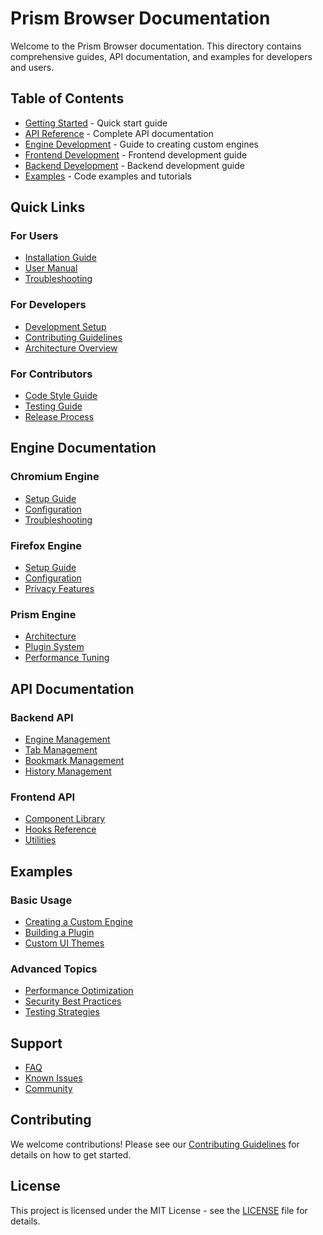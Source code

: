 # Prism Browser Documentation

Welcome to the Prism Browser documentation. This directory contains comprehensive guides, API documentation, and examples for developers and users.

## Table of Contents

- [Getting Started](guides/getting-started.md) - Quick start guide
- [API Reference](api/) - Complete API documentation
- [Engine Development](guides/engine-development.md) - Guide to creating custom engines
- [Frontend Development](guides/frontend-development.md) - Frontend development guide
- [Backend Development](guides/backend-development.md) - Backend development guide
- [Examples](examples/) - Code examples and tutorials

## Quick Links

### For Users
- [Installation Guide](guides/installation.md)
- [User Manual](guides/user-manual.md)
- [Troubleshooting](guides/troubleshooting.md)

### For Developers
- [Development Setup](guides/development-setup.md)
- [Contributing Guidelines](guides/contributing.md)
- [Architecture Overview](guides/architecture.md)

### For Contributors
- [Code Style Guide](guides/code-style.md)
- [Testing Guide](guides/testing.md)
- [Release Process](guides/release-process.md)

## Engine Documentation

### Chromium Engine
- [Setup Guide](engines/chromium-setup.md)
- [Configuration](engines/chromium-config.md)
- [Troubleshooting](engines/chromium-troubleshooting.md)

### Firefox Engine
- [Setup Guide](engines/firefox-setup.md)
- [Configuration](engines/firefox-config.md)
- [Privacy Features](engines/firefox-privacy.md)

### Prism Engine
- [Architecture](engines/prism-architecture.md)
- [Plugin System](engines/prism-plugins.md)
- [Performance Tuning](engines/prism-performance.md)

## API Documentation

### Backend API
- [Engine Management](api/engines.md)
- [Tab Management](api/tabs.md)
- [Bookmark Management](api/bookmarks.md)
- [History Management](api/history.md)

### Frontend API
- [Component Library](api/components.md)
- [Hooks Reference](api/hooks.md)
- [Utilities](api/utilities.md)

## Examples

### Basic Usage
- [Creating a Custom Engine](examples/custom-engine.md)
- [Building a Plugin](examples/plugin-development.md)
- [Custom UI Themes](examples/custom-themes.md)

### Advanced Topics
- [Performance Optimization](examples/performance.md)
- [Security Best Practices](examples/security.md)
- [Testing Strategies](examples/testing.md)

## Support

- [FAQ](faq.md)
- [Known Issues](known-issues.md)
- [Community](community.md)

## Contributing

We welcome contributions! Please see our [Contributing Guidelines](guides/contributing.md) for details on how to get started.

## License

This project is licensed under the MIT License - see the [LICENSE](../LICENSE) file for details.
